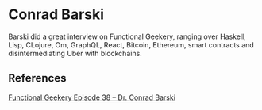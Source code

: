 # Conrad Barski

Barski did a great interview on Functional Geekery, ranging over Haskell, Lisp, CLojure, Om, GraphQL, React, Bitcoin, Ethereum, smart contracts and disintermediating Uber with blockchains.

## References

[Functional Geekery Episode 38 – Dr. Conrad Barski](http://www.functionalgeekery.com/episode-38-dr-conrad-barski/)

